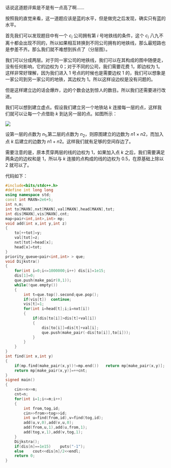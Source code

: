 话说这道题评紫是不是有一点高了啊……

按照我的直觉来看，这一道题应该是蓝的水平，但是做完之后发现，确实只有蓝的水平。

首先我们可以发现题目中有一个 $c_i$ 公司拥有第 $i$ 号地铁线的条件，这个 $c_i$ 八九不离十都会出现不同的，所以如果相互转换到不同公司拥有的地铁线，那么最短路也是参差不齐。那么我们就不难想到拆点了（分层图）。

我们可以分成两层。对于同一家公司的地铁线，我们可以在其构成的图中随便走，没有任何影响，它的边权为 $0$；对于不同的公司，我们需要花费 $1$，即边权为 $1$。这样非常好理解，因为我们进入 $1$ 号点的时候也是需要边权 $1$ 的，我们可以想象是一家公司到另一家公司的地铁，其边权为 $1$。所以这样设边权是没有问题的。

但是这样建立边的话会爆炸，边的个数会达到惊人的数目。所以我们还需要进行改进。

我们可以想到建立虚点。假设我们建立另一个地铁站 $k$ 连接每一层的点，这样我们就可以让每一个点借助 $k$ 到达另一层的点。如图所示：

![](https://cdn.luogu.com.cn/upload/image_hosting/6t8cnp93.png)

设第一层的点数为 $n_1$,第二层的点数为 $n_2$，则原图建立的边数为 $n1\times n2$，而加入点 $k$ 后建立的边数为 $n1+n2$。这样我们就有足够的空间存边了。

需要注意的是，原本贯穿两层的线的边权为 $1$，如果加入点 $k$ 之后，我们需要满足两条边的边权和是 $1$，所以与 $k$ 连接的点构成的线的边权为 $0.5$，在原基础上除以 $2$ 就可以了。

代码如下：
```cpp
#include<bits/stdc++.h>
#define int long long
using namespace std;
const int MAXN=2e6+5;
int n,m;
int to[MAXN],nxt[MAXN],val[MAXN],head[MAXN],tot;
int dis[MAXN],vis[MAXN],cnt;
map<pair<int,int>,int> mp;
void add(int x,int y,int z)
{
	to[++tot]=y;
	val[tot]=z;
	nxt[tot]=head[x];
	head[x]=tot;
}
priority_queue<pair<int,int> > que;
void Dijkstra()
{
	for(int i=0;i<=1000000;i++)	dis[i]=1e15;
	dis[1]=0;
	que.push(make_pair(0,1));
	while(!que.empty())
	{
		int t=que.top().second;que.pop();
		if(vis[t])	continue;
		vis[t]=1;
		for(int i=head[t];i;i=nxt[i])
		{
			if(dis[to[i]]>dis[t]+val[i])
			{
				dis[to[i]]=dis[t]+val[i];
				que.push(make_pair(-dis[to[i]],to[i]));
			}
		}
	}
}
int find(int x,int y)
{
	if(mp.find(make_pair(x,y))!=mp.end())	return mp[make_pair(x,y)];
	return mp[make_pair(x,y)]=++cnt;
}
signed main()
{
	cin>>n>>m;
	cnt=n;
	for(int i=1;i<=m;i++)
	{
		int from,tog,id;
		cin>>from>>tog>>id;
		int u=find(from,id),v=find(tog,id);
		add(u,v,0),add(v,u,0);
		add(from,u,1),add(u,from,1);
		add(tog,v,1),add(v,tog,1);
	}
	Dijkstra();
	if(dis[n]==1e15)	puts("-1");
	else	cout<<dis[n]/2<<endl;
	return 0;
}
```
